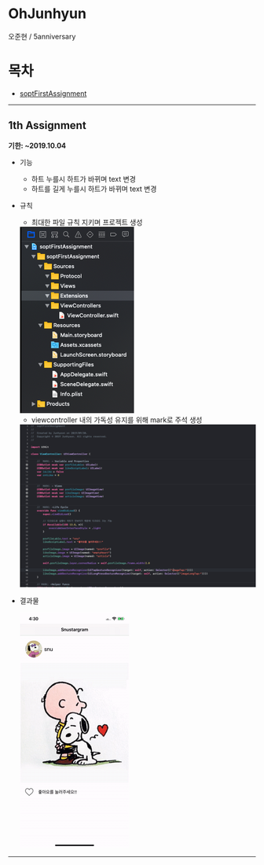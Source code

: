 # OhJunhyun
오준현 / 5anniversary

# 목차
* [soptFirstAssignment](#soptFirstAssignment)

***

## 1th Assignment

__기한: ~2019.10.04__

* 기능
    * 하트 누를시 하트가 바뀌며 text 변경
    * 하트를 길게 누를시 하트가 바뀌며 text 변경
* 규칙
    * 최대한 파일 규칙 지키며 프로젝트 생성
    <img src="./Readme/FirstAssingment/firstAssingmentFileSystem.png">

    * viewcontroller 내의 가독성 유지를 위해 mark로 주석 생성
    <img src="./Readme/FirstAssingment/firstAssingmentComment.png">

* 결과물
    
    <img src="./Readme/FirstAssingment/firstAssignmentResultGif.gif">


***
